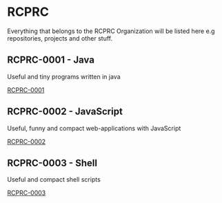 # RCPRC
Everything that belongs to the RCPRC Organization will be listed here e.g repositories, projects and other stuff.

## RCPRC-0001 - Java
Useful and tiny programs written in java

[RCPRC-0001](https://github.com/RCPRC/RCPRC-0001)

## RCPRC-0002 - JavaScript
Useful, funny and compact web-applications with JavaScript

[RCPRC-0002](https://github.com/RCPRC/RCPRC-0002)

## RCPRC-0003 - Shell
Useful and compact shell scripts

[RCPRC-0003](https://github.com/RCPRC/RCPRC-0003)


